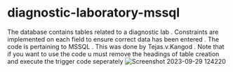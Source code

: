 # diagnostic-laboratory-mssql
The database contains tables related to a diagnostic lab . Constraints are implemented on each field to ensure correct data has been entered . The code is pertaining to MSSQL . This was done by Tejas.v.Kangod . Note that if you want to use the code u must remove the headings of table creation and execute the trigger code seperately
![Screenshot 2023-09-29 124220](https://github.com/jassu75/diagnostic-laboratory-mssql/assets/122803006/b94dd6f5-e007-474c-b8bb-4a19ec2045a7)



